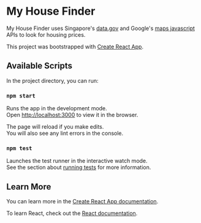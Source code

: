 # My House Finder
My House Finder uses Singapore's [data.gov](https://data.gov.sg/) and Google's [maps javascript](https://developers.google.com/maps/documentation/javascript/overview) APIs to look for housing prices.  



This project was bootstrapped with [Create React App](https://github.com/facebook/create-react-app).  
## Available Scripts

In the project directory, you can run:

### `npm start`

Runs the app in the development mode.\
Open [http://localhost:3000](http://localhost:3000) to view it in the browser.

The page will reload if you make edits.\
You will also see any lint errors in the console.

### `npm test`

Launches the test runner in the interactive watch mode.\
See the section about [running tests](https://facebook.github.io/create-react-app/docs/running-tests) for more information.

## Learn More

You can learn more in the [Create React App documentation](https://facebook.github.io/create-react-app/docs/getting-started).

To learn React, check out the [React documentation](https://reactjs.org/).
